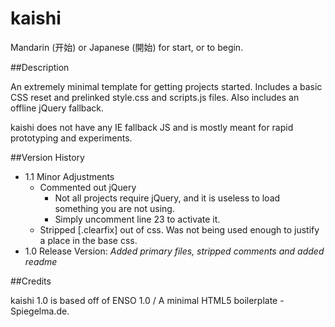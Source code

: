 kaishi
================================
Mandarin (开始) or Japanese (開始) for start, or to begin.

##Description

An extremely minimal template for getting projects started. Includes a basic CSS reset and prelinked style.css and scripts.js files. Also includes an offline jQuery fallback.

kaishi does not have any IE fallback JS and is mostly meant for rapid prototyping and experiments.

##Version History

* 1.1 Minor Adjustments
	* Commented out jQuery
		* Not all projects require jQuery, and it is useless to load something you are not using.
		* Simply uncomment line 23 to activate it.
	* Stripped [.clearfix] out of css. Was not being used enough to justify a place in the base css.
* 1.0 Release Version: *Added primary files, stripped comments and added readme*

##Credits

kaishi 1.0 is based off of ENSO 1.0 / A minimal HTML5 boilerplate - Spiegelma.de.